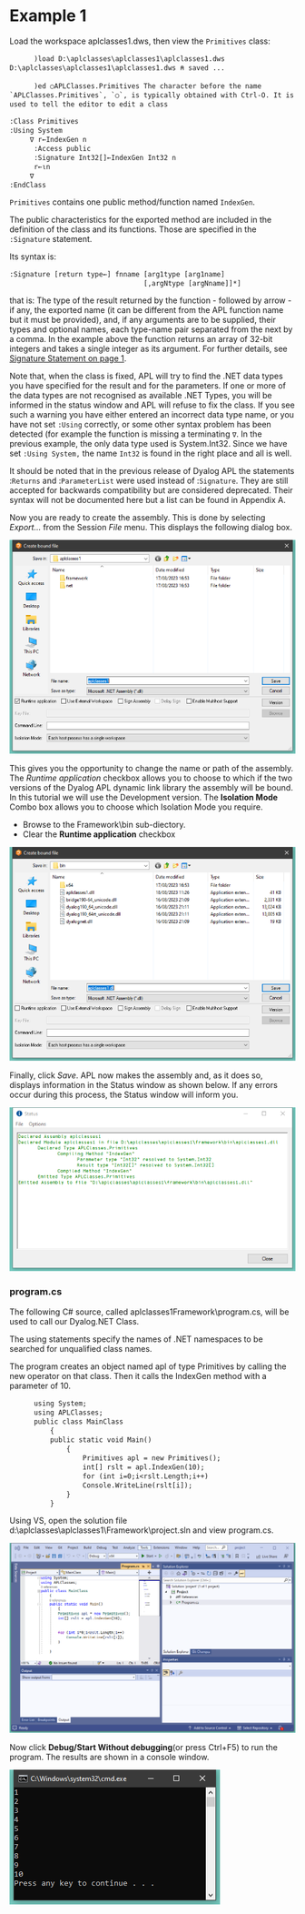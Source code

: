 # Example 1

Load the workspace aplclasses1.dws, then view the `Primitives` class:
```apl
      )load D:\aplclasses\aplclasses1\aplclasses1.dws
D:\aplclasses\aplclasses1\aplclasses1.dws ⍝ saved ...

      )ed ○APLClasses.Primitives The character before the name `APLClasses.Primitives`, `○`, is typically obtained with Ctrl-O. It is used to tell the editor to edit a class
```
```apl
:Class Primitives
:Using System
     ∇ r←IndexGen n
      :Access public
      :Signature Int32[]←IndexGen Int32 n
      r←⍳n
     ∇
:EndClass 
```

`Primitives` contains one public method/function named `IndexGen`.

The public characteristics for the exported method are included in the definition of the class and its functions. Those are specified in the `:Signature` statement.

Its syntax is:
```apl
:Signature [return type←] fnname [arg1type [arg1name]
                                 [,argNtype [argNname]]*]
```

that is: The type of the result returned by the function - followed by arrow - if any, the exported name (it can be different from the APL function name but it must be provided), and, if any arguments are to be supplied, their types and optional names, each type-name pair separated from the next by a comma. In the example above the function returns an array of 32-bit integers and takes a single integer as its argument. For further details, see [Signature Statement on page 1](../../Language/Control%20Structures/signature.htm#SignatureStatement).

Note that, when the class is fixed, APL will try to find the .NET data types you have specified for the result and for the parameters. If one or more of the data types are not recognised as available .NET Types, you will be informed in the status window and APL will refuse to fix the class. If you see such a warning you have either entered an incorrect data type name, or you have not set `:Using` correctly, or some other syntax problem has been detected (for example the function is missing a terminating `∇`. In the previous example, the only data type used is System.Int32. Since we have set `:Using System,` the name `Int32` is found in the right place and all is well.

It should be noted that in the previous release of Dyalog APL the statements :`Returns` and :`ParameterList` were used instead of :`Signature`. They are still accepted for backwards compatibility but are considered deprecated. Their syntax will not be documented here but a list can be found in Appendix A.

Now you are ready to create the assembly. This is done by selecting *Export…* from the Session *File* menu. This displays the following dialog box.

![aplclasses1_1](../img/aplclasses1-1.png)

This gives you the opportunity to change the name or path of the assembly.  The *Runtime application* checkbox allows you to choose to which if the two versions of the Dyalog APL dynamic link library the assembly will be bound. In this tutorial we will use the Development version. The **Isolation Mode** Combo box allows you to choose which Isolation Mode you require.

- Browse to the Framework\bin sub-diectory.
- Clear the **Runtime application** checkbox

![aplclasses1_1a](../img/aplclasses1-1a.png)

Finally, click *Save*. APL now makes the assembly and, as it does so, displays information in the Status window as shown below. If any errors occur during this process, the Status window will inform you.

![aplclasses1_2](../img/aplclasses1-2.png)

### program.cs

The following C# source, called aplclasses1Framework\program.cs, will be used to call our Dyalog.NET Class.

The using statements specify the names of .NET namespaces to be searched for unqualified class names.

The program creates an object named apl of type Primitives by calling the new operator on that class. Then it calls the IndexGen method with a parameter of 10.
```apl
      using System;
      using APLClasses;
      public class MainClass
          {
          public static void Main()
              {
                  Primitives apl = new Primitives();
                  int[] rslt = apl.IndexGen(10);
                  for (int i=0;i<rslt.Length;i++)
                  Console.WriteLine(rslt[i]);
              }
          }
```

Using VS, open the solution file d:\aplclasses\aplclasses1\Framework\project.sln and view program.cs.

![aplclasses1_3](../img/aplclasses1-3.png)

Now click **Debug/Start Without debugging**(or press Ctrl+F5) to run the program. The results are shown in a console window.

![aplclasses1_4](../img/aplclasses1-4.png)
